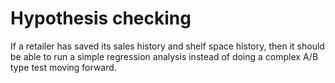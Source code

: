# Hypothesis checking

If a retailer has saved its sales history and shelf space history, then it should be able to run a simple regression analysis instead of doing a complex A/B type test moving forward.
